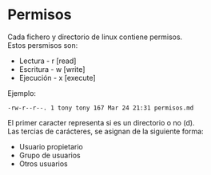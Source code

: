 # Permisos

Cada fichero y directorio de linux contiene permisos. <br>
Estos persmisos son:
- Lectura	-	r [read]	
- Escritura	-	w [write]
- Ejecución	-	x [execute]

Ejemplo:
```
-rw-r--r--. 1 tony tony 167 Mar 24 21:31 permisos.md
```
El primer caracter representa si es un directorio o no (d). <br>
Las tercias de carácteres, se asignan de la siguiente forma:

- Usuario propietario
- Grupo de usuarios
- Otros usuarios

